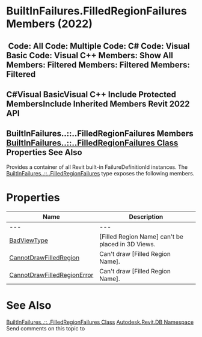 # BuiltInFailures.FilledRegionFailures Members (2022)

﻿
 Code: All Code: Multiple Code: C# Code: Visual Basic Code: Visual C++  Members: Show All Members: Filtered Members: Filtered Members: Filtered   
---  
C#Visual BasicVisual C++
Include Protected MembersInclude Inherited Members
Revit 2022 API  
---  
BuiltInFailures..::..FilledRegionFailures Members  
[BuiltInFailures..::..FilledRegionFailures Class](311e7234-6a9b-72f4-f860-2a4413f69ff3.md "BuiltInFailures.FilledRegionFailures Class") Properties See Also  
---  
Provides a container of all Revit built-in FailureDefinitionId instances.
The [BuiltInFailures..::..FilledRegionFailures](311e7234-6a9b-72f4-f860-2a4413f69ff3.md "BuiltInFailures.FilledRegionFailures Class") type exposes the following members.
# Properties
| Name | Description |
| --- | --- |
| --- | --- | --- |
| [BadViewType](d8809a1e-faa8-011b-d4a2-50f84fb9fc5c.md "BadViewType Property") | [Filled Region Name] can't be placed in 3D Views. |
| [CannotDrawFilledRegion](9a5d6efd-f6ac-4062-1b79-290cbee224da.md "CannotDrawFilledRegion Property") | Can't draw [Filled Region Name]. |
| [CannotDrawFilledRegionError](9c3c8575-f05b-d112-d0c1-8e476ccffbd1.md "CannotDrawFilledRegionError Property") | Can't draw [Filled Region Name]. |

# See Also
[BuiltInFailures..::..FilledRegionFailures Class](311e7234-6a9b-72f4-f860-2a4413f69ff3.md "BuiltInFailures.FilledRegionFailures Class")
[Autodesk.Revit.DB Namespace](87546ba7-461b-c646-cbb1-2cb8f5bff8b2.md "Autodesk.Revit.DB Namespace")
Send comments on this topic to 